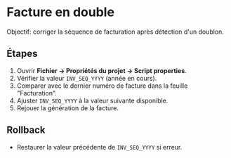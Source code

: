 # Facture en double

Objectif: corriger la séquence de facturation après détection d'un doublon.

## Étapes
1. Ouvrir **Fichier → Propriétés du projet → Script properties**.
2. Vérifier la valeur `INV_SEQ_YYYY` (année en cours).
3. Comparer avec le dernier numéro de facture dans la feuille "Facturation".
4. Ajuster `INV_SEQ_YYYY` à la valeur suivante disponible.
5. Rejouer la génération de la facture.

## Rollback
- Restaurer la valeur précédente de `INV_SEQ_YYYY` si erreur.
